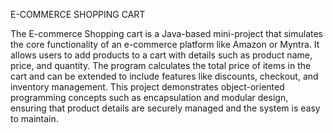E-COMMERCE SHOPPING CART 

The E-commerce Shopping cart is a Java-based mini-project that simulates the core functionality of an e-commerce platform like Amazon or Myntra. It allows users to add products to a cart with details such as product name, price, and quantity. The program calculates the total price of items in the cart and can be extended to include features like discounts, checkout, and inventory management. This project demonstrates object-oriented programming concepts such as encapsulation and modular design, ensuring that product details are securely managed and the system is easy to maintain.
